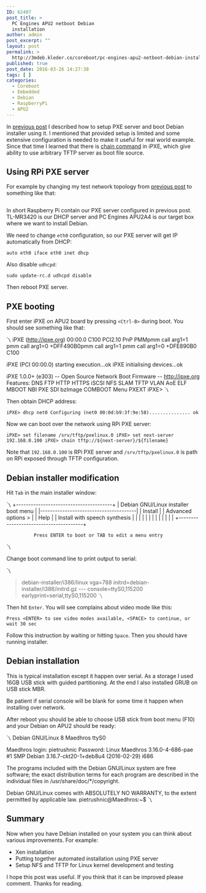 ```yaml
---
ID: 62407
post_title: >
  PC Engines APU2 netboot Debian
  installation
author: admin
post_excerpt: ""
layout: post
permalink: >
  http://3mdeb.kleder.co/coreboot/pc-engines-apu2-netboot-debian-installation/
published: true
post_date: 2016-03-26 14:27:38
tags: [ ]
categories:
  - Coreboot
  - Embedded
  - Debian
  - RaspberryPi
  - APU2
---
```

In [previous post][1] I described how to setup PXE server and boot Debian installer using it. I mentioned that provided setup is limited and some extensive configuration is needed to make it useful for real world example. Since that time I learned that there is [chain command][2] in iPXE, which give ability to use arbitrary TFTP server as boot file source.

## Using RPi PXE server

For example by changing my test network topology from [previous post][1] to something like that:

<a class="fancybox" rel="group" href="/assets/images/pxe_srv_apu2.png"><img src="/assets/images/pxe_srv_apu2.png" alt="" /></a>

In short Raspberry Pi contain our PXE server configured in previous post. TL-MR3420 is our DHCP server and PC Engines APU2A4 is our target box where we want to install Debian.

We need to change `eth0` configuration, so our PXE server will get IP automatically from DHCP:

`auto eth0
iface eth0 inet dhcp`

Also disable `udhcpd`:

`sudo update-rc.d udhcpd disable`

Then reboot PXE server.

## PXE booting

First enter iPXE on APU2 board by pressing `<Ctrl-B>` during boot. You should see something like that:

\``\` iPXE (http://ipxe.org) 00:00.0 C100 PCI2.10 PnP PMMpmm call arg1=1 pmm call arg1=0 +DFF490B0pmm call arg1=1 pmm call arg1=0 +DFE890B0 C100

iPXE (PCI 00:00.0) starting execution...ok iPXE initialising devices...ok

iPXE 1.0.0+ (e303) -- Open Source Network Boot Firmware -- http://ipxe.org Features: DNS FTP HTTP HTTPS iSCSI NFS SLAM TFTP VLAN AoE ELF MBOOT NBI PXE SDI bzImage COMBOOT Menu PXEXT iPXE> \``\`

Then obtain DHCP address:

`iPXE> dhcp net0
Configuring (net0 00:0d:b9:3f:9e:58)............... ok`

Now we can boot over the network using RPi PXE server:

`iPXE> set filename /srv/tftp/pxelinux.0
iPXE> set next-server 192.168.0.100
iPXE> chain tftp://${next-server}/${filename}`

Note that `192.168.0.100` is RPi PXE server and `/srv/tftp/pxelinux.0` is path on RPi exposed through TFTP configuration.

## Debian installer modification

Hit `Tab` in the main installer window:

\``\` +---------------------------------------+ | Debian GNU/Linux installer boot menu | |---------------------------------------| | Install | | Advanced options > | | Help | | Install with speech synthesis | | | | | | | | | | | | | +---------------------------------------+

              Press ENTER to boot or TAB to edit a menu entry
    

\``\`

Change boot command line to print output to serial:

\``\`

> debian-installer/i386/linux vga=788 initrd=debian-installer/i386/initrd.gz --- console=ttyS0,115200 earlyprint=serial,ttyS0,115200 \``\`

Then hit `Enter`. You will see complains about video mode like this:

`Press <ENTER> to see video modes available, <SPACE> to continue, or wait 30 sec`

Follow this instruction by waiting or hitting `Space`. Then you should have running installer.

## Debian installation

This is typical installation except it happen over serial. As a storage I used 16GB USB stick with guided partitioning. At the end I also installed GRUB on USB stick MBR.

Be patient if serial console will be blank for some time it happen when installing over network.

After reboot you should be able to choose USB stick from boot menu (F10) and your Debian on APU2 should be ready:

\``\` Debian GNU/Linux 8 Maedhros ttyS0

Maedhros login: pietrushnic Password: Linux Maedhros 3.16.0-4-686-pae #1 SMP Debian 3.16.7-ckt20-1+deb8u4 (2016-02-29) i686

The programs included with the Debian GNU/Linux system are free software; the exact distribution terms for each program are described in the individual files in /usr/share/doc/*/copyright.

Debian GNU/Linux comes with ABSOLUTELY NO WARRANTY, to the extent permitted by applicable law. pietrushnic@Maedhros:~$ \``\`

## Summary

Now when you have Debian installed on your system you can think about various improvements. For example:

*   Xen installation
*   Putting together automated installation using PXE server
*   Setup NFS and TFTP for Linux kernel development and testing

I hope this post was useful. If you think that it can be improved please comment. Thanks for reading.

 [1]: 2016/03/12/pxe-server-with-raspberry-pi-1/
 [2]: http://ipxe.org/cmd/chain